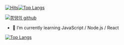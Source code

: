 

[![Hits](https://hits.seeyoufarm.com/api/count/incr/badge.svg?url=https%3A%2F%2Fgithub.com%2FJJongTaeng&count_bg=%2379C83D&title_bg=%23555555&icon=&icon_color=%23E7E7E7&title=hits&edge_flat=false)](https://hits.seeyoufarm.com)[![Top Langs](https://github-readme-stats.vercel.app/api/top-langs/?username=JJongTaeng&layout=compact)](https://github.com/JJongTaeng)


[![쫑탱의 github](https://github-readme-stats.vercel.app/api?username=JJongTaeng&show_icons=true&theme=tokyonight)](https://github.com/JJongTaeng)
- 🌱 I’m currently learning JavaScript / Node.js / React

[![Top Langs](https://github-readme-stats.vercel.app/api/top-langs/?username=JJongTaeng&layout=compact)](https://github.com/JJongTaeng)


<!--
**JJongTaeng/JJongTaeng** is a ✨ _special_ ✨ repository because its `README.md` (this file) appears on your GitHub profile.

Here are some ideas to get you started:

- 🔭 I’m currently working on ...
- 🌱 I’m currently learning JavaScript / Node.js / React
- 👯 I’m looking to collaborate on ...
- 🤔 I’m looking for help with ...
- 💬 Ask me about ...
- 📫 How to reach me: ...
- 😄 Pronouns: ...
- ⚡ Fun fact: ...
-->

